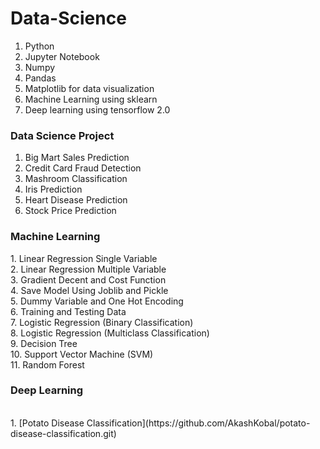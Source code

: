 # Data-Science 
1) Python
2) Jupyter Notebook
3) Numpy
4) Pandas
5) Matplotlib for data visualization 
6)  Machine Learning using sklearn
7) Deep learning using tensorflow 2.0 

<h3>Data Science Project</h3>
  
1. Big Mart Sales Prediction<br> 
2. Credit Card Fraud Detection<br> 
3. Mashroom Classification<br>
4. Iris Prediction<br>
5. Heart Disease Prediction<br> 
6. Stock Price Prediction<br>

<h3> Machine Learning</h3>
1. Linear Regression Single Variable<br>
2. Linear Regression Multiple Variable<br>
3. Gradient Decent and Cost Function<br>
4. Save Model Using Joblib and Pickle<br>
5. Dummy Variable and One Hot Encoding<br>
6. Training and Testing Data<br>
7. Logistic Regression (Binary Classification)<br>
8. Logistic Regression (Multiclass Classification)<br>
9. Decision Tree<br>
10. Support Vector Machine (SVM)<br>
11. Random Forest<br>

<h3> Deep Learning</h3><br>
1. [Potato Disease Classification](https://github.com/AkashKobal/potato-disease-classification.git)
